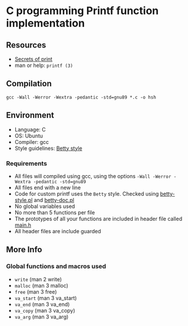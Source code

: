 # C programming Printf function implementation

## Resources
* [Secrets of print](https://www.academia.edu/10297206/Secrets_of_printf_)
* man or help: `printf (3)`

## Compilation
```
gcc -Wall -Werror -Wextra -pedantic -std=gnu89 *.c -o hsh
```
## Environment
* Language: C
* OS: Ubuntu
* Compiler: gcc
* Style guidelines: [Betty style](https://github.com/alx-tools/Betty/wiki)
  
### Requirements
* All files will compiled using gcc, using the options `-Wall -Werror -Wextra -pedantic -std=gnu89`
* All files end with a new line
* Code for custom printf uses the `Betty` style. Checked using [betty-style.pl](https://github.com/alx-tools/Betty/blob/master/betty-style.pl) and [betty-doc.pl](https://github.com/alx-tools/Betty/blob/master/betty-doc.pll)
* No global variables used
* No more than 5 functions per file
* The prototypes of all your functions are included in header file called [main.h](./main.h)
* All header files are include guarded

## More Info
### Global functions and macros used
* `write` (man 2 write)
* `malloc` (man 3 malloc)
* `free` (man 3 free)
* `va_start` (man 3 va_start)
* `va_end` (man 3 va_end)
* `va_copy` (man 3 va_copy)
* `va_arg` (man 3 va_arg)
